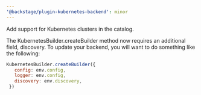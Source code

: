 ```yaml
---
'@backstage/plugin-kubernetes-backend': minor
---
```


Add support for Kubernetes clusters in the catalog.

The KubernetesBuilder.createBuilder method now requires an additional field,
discovery. To update your backend, you will want to do something like the following:

```javascript
KubernetesBuilder.createBuilder({
   config: env.config,
   logger: env.config,
   discovery: env.discovery,
 })
```
